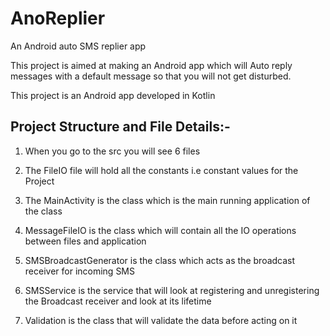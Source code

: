 # AnoReplier
 An Android auto SMS replier app

This project is aimed at making an Android app which will Auto reply messages with a default message so that you will not get disturbed.


This project is an Android app developed in Kotlin

## Project Structure and File Details:-

1.  When you go to the src you will see 6 files 

2.  The FileIO file will hold all the constants i.e constant values for the Project

3.  The MainActivity is the class which is the main running application of the class

4.  MessageFileIO is the class which will contain all the IO operations between files and application

5.  SMSBroadcastGenerator is the class which acts as the broadcast receiver for incoming SMS

6.  SMSService is the service that will look at registering and unregistering the Broadcast receiver and look at its lifetime

7.  Validation is the class that will validate the data before acting on it
